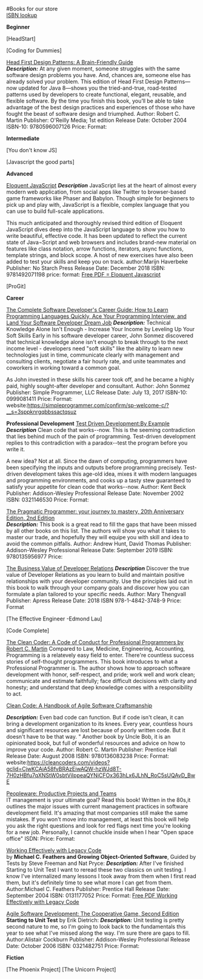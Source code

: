 #Books for our store  
[ISBN lookup](https://isbnsearch.org/)

**Beginner**

[HeadStart]

[Coding for Dummies]

[Head First Design Patterns: A Brain-Friendly Guide](http://amzn.to/2Hd6x57)  
***Description:***
     At any given moment, someone struggles with the same software design problems you have. And, chances are, someone else has already solved your problem. This edition of Head First Design Patterns—now updated for Java 8—shows you the tried-and-true, road-tested patterns used by developers to create functional, elegant, reusable, and flexible software. By the time you finish this book, you’ll be able to take advantage of the best design practices and experiences of those who have fought the beast of software design and triumphed.
Author: Robert C. Martin
   Publisher: O'Reilly Media; 1st edition 
    Release Date: October 2004
   ISBN-10: 9780596007126
    Price:
    Format:

**Intermediate**

[You don't know JS]

[Javascript the good parts]

**Advanced**

[Eloquent JavaScript](https://www.oreilly.com/library/view/eloquent-javascript-3rd/9781492071198/)
***Description***
JavaScript lies at the heart of almost every modern web application, from social apps like Twitter to browser-based game frameworks like Phaser and Babylon. Though simple for beginners to pick up and play with, JavaScript is a flexible, complex language that you can use to build full-scale applications.

This much anticipated and thoroughly revised third edition of Eloquent JavaScript dives deep into the JavaScript language to show you how to write beautiful, effective code. It has been updated to reflect the current state of Java¬Script and web browsers and includes brand-new material on features like class notation, arrow functions, iterators, async functions, template strings, and block scope. A host of new exercises have also been added to test your skills and keep you on track.
author:Marijn Haverbeke
Publisher: No Starch Press
Release Date: December 2018
ISBN: 9781492071198
price:
format:
[Free PDF = Eloquent Javascript](https://eloquentjavascript.net/Eloquent_JavaScript.pdf)

[ProGit]


**Career**

[The Complete Software Developer's Career Guide: How to Learn Programming Languages Quickly, Ace Your Programming Interview, and Land Your Software Developer Dream Job](https://www.amazon.com/Complete-Software-Developers-Career-Guide/dp/0999081411)
***Description:***
Technical Knowledge Alone Isn't Enough - Increase Your Income by Leveling Up Your Soft Skills
Early in his software developer career, John Sonmez discovered that technical knowledge alone isn't enough to break through to the next income level - developers need "soft skills" like the ability to learn new technologies just in time, communicate clearly with management and consulting clients, negotiate a fair hourly rate, and unite teammates and coworkers in working toward a common goal.

As John invested in these skills his career took off, and he became a highly paid, highly sought-after developer and consultant.
Author: John Sonmez
    Publisher: Simple Programmer, LLC 
    Release Date: July 13, 2017
    ISBN-10: 0999081411
    Price:
    Format:
    website:https://simpleprogrammer.com/confirm/sp-welcome-c/?__s=3sppknrgqbbssactqsuz


**Professional Development** 
[Test Driven Development:By Example](https://www.oreilly.com/library/view/test-driven-development/0321146530/)
***Description***
Clean code that works--now. This is the seeming contradiction that lies behind much of the pain of programming. Test-driven development replies to this contradiction with a paradox--test the program before you write it.

A new idea? Not at all. Since the dawn of computing, programmers have been specifying the inputs and outputs before programming precisely. Test-driven development takes this age-old idea, mixes it with modern languages and programming environments, and cooks up a tasty stew guaranteed to satisfy your appetite for clean code that works--now.
Author:  Kent Beck
Publisher: Addison-Wesley Professional
Release Date: November 2002
ISBN: 0321146530
Price:
Format:

[The Pragmatic Programmer: your journey to mastery, 20th Anniversary Edition, 2nd Edition](https://www.oreilly.com/library/view/the-pragmatic-programmer/9780135956977/)  
***Description:***
This book is a great read to fill the gaps that have been missed by all other books on this list. The authors will show you what it takes to master our trade, and hopefully they will equipe you with skill and idea to avoid the common pitfalls.
Author: Andrew Hunt, David Thomas
Publisher: Addison-Wesley Professional
Release Date: September 2019
ISBN: 9780135956977
Price:


[The Business Value of Developer Relations](https://www.apress.com/gp/book/9781484237472)
***Description***
Discover the true value of Developer Relations as you learn to build and maintain positive relationships with your developer community. Use the principles laid out in this book to walk through your company goals and discover how you can formulate a plan tailored to your specific needs.
Author:   Mary Thengvall
Publisher: Apress
Release Date: 2018
ISBN 978-1-4842-3748-9
Price:
Format



[The Effective Engineer -Edmond Lau]

[Code Complete]


[The Clean Coder: A Code of Conduct for Professional Programmers by Robert C. Martin](http://amzn.to/2EqFxlb)	Compared to Law, Medicine, Engineering, Accounting, Programming is a relatevely easy field to enter. There're countless success stories of self-thought programmers. This book introduces to what a Professional Programmer is. The author shows how to approach software development with honor, self-respect, and pride; work well and work clean; communicate and estimate faithfully; face difficult decisions with clarity and honesty; and understand that deep knowledge comes with a responsibility to act.

[Clean Code: A Handbook of Agile Software Craftsmanship ](https://www.oreilly.com/library/view/clean-code/9780136083238/) 

***Description:***
 Even bad code can function. But if code isn't clean, it can bring a development organization to its knees. Every year, countless hours and significant resources are lost because of poorly written code. But it doesn't have to be that way. " Another book by Uncle Bob, it is an opinionated book, but full of wonderful resources and advice on how to improve your code.
    Author: Robert C. Martin
    Publisher: Prentice Hall
    Release Date: August 2008
    ISBN: 9780136083238
    Price:
    Format:
    website:https://cleancoders.com/videos?gclid=CjwKCAiA58fvBRAzEiwAQW-hzWJd8T-7H0zHBfu7qXNStW0sbtViIppeaQYNiCFOx363hLx6JLhN_RoC5sUQAvD_BwE

[Peopleware: Productive Projects and Teams](http://amzn.to/2sxPBDs)  
 	IT management is your ultimate goal? Read this book! Written in the 80s,it outlines the major issues with current management practices in software development field. It's amazing that most companies still make the same mistakes. If you won't move into management, at least this book will help you ask the right questions and look for red flags next time you're looking for a new job. Personally, I cannot chuckle inside when I hear "Open space office"
ISDN:
Price:
Format:

[Working Effectively with Legacy Code](https://www.oreilly.com/library/view/working-effectively-with/0131177052/)  
 by **Michael C. Feathers and Growing Object-Oriented Software**, Guided by Tests by Steve Freeman and Nat Pryce: 
 ***Description:*** 
 After I've finished Starting to Unit Test I want to reread these two classics on unit testing. I know I've internalized many lessons I took away from them when I first read them, but it's definitely time to see what more I can get from them.
 Author:Michael C. Feathers
Publisher: Prentice Hall
Release Date: September 2004
ISBN: 0131177052
Price:
Format:
[Free PDF Working Effectively with Legacy Code](http://ptgmedia.pearsoncmg.com/images/9780131177055/samplepages/0131177052.pdf)

[Agile Software Development: The Cooperative Game, Second Edition](https://www.oreilly.com/library/view/agile-software-development/0321482751/)
 **Starting to Unit Test** by Erik Dietrich: 
 ***Description:***
  Unit testing is pretty second nature to me, so I'm going to look back to the fundamentals this year to see what I've missed along the way. I'm sure there are gaps to fill.
Author:Alistair Cockburn
Publisher: Addison-Wesley Professional
Release Date: October 2006
ISBN: 0321482751
Price:
Format:

**Fiction**

[The Phoenix Project]
[The Unicorn Project]

